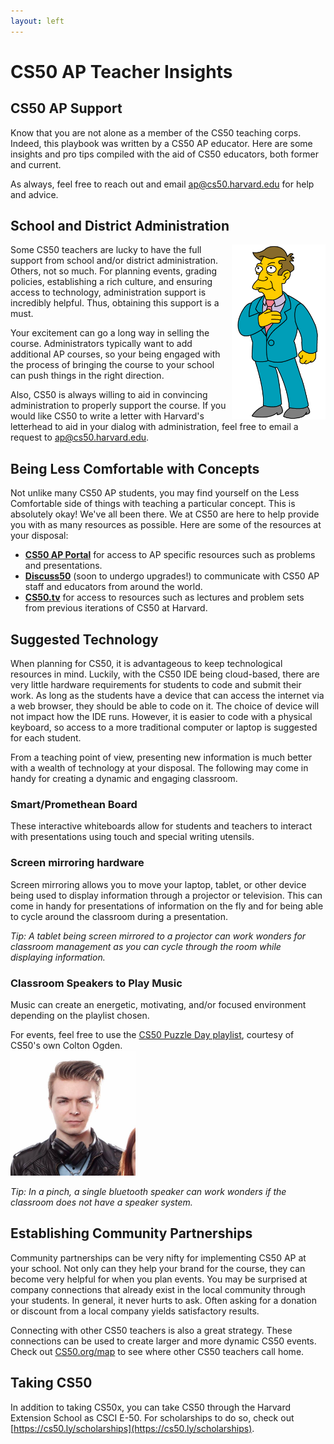```yaml
---
layout: left
---
```


# CS50 AP Teacher Insights

## CS50 AP Support
Know that you are not alone as a member of the CS50 teaching corps. Indeed, this playbook was written by a CS50 AP educator. Here are some insights and pro tips compiled with the aid of CS50 educators, both former and current.

As always, feel free to reach out and email [ap@cs50.harvard.edu](mailto:ap@cs50.harvard.edu) for help and advice.

## School and District Administration

<img src="principal.gif" alt="principal" width="150" align="right">

Some CS50 teachers are lucky to have the full support from school and/or district administration. Others, not so much. For planning events, grading policies, establishing a rich culture, and ensuring access to technology, administration support is incredibly helpful. Thus, obtaining this support is a must.

Your excitement can go a long way in selling the course. Administrators typically want to add additional AP courses, so your being engaged with the process of bringing the course to your school can push things in the right direction.

Also, CS50 is always willing to aid in convincing administration to properly support the course. If you would like CS50 to write a letter with Harvard's letterhead to aid in your dialog with administration, feel free to email a request to ap@cs50.harvard.edu.

## Being Less Comfortable with Concepts

Not unlike many CS50 AP students, you may find yourself on the Less Comfortable side of things with teaching a particular concept. This is absolutely okay! We've all been there. We at CS50 are here to help provide you with as many resources as possible. Here are some of the resources at your disposal:

- [**CS50 AP Portal**](https://ap.cs50.net/) for access to AP specific resources such as problems and presentations.
- [**Discuss50**](https://openid.edx.org/openid/provider/login/?openid.assoc_handle=%7BHMAC-SHA1%7D%7B595e5112%7D%7BV3n3%2Fw%3D%3D%7D&openid.claimed_id=http%3A%2F%2Fspecs.openid.net%2Fauth%2F2.0%2Fidentifier_select&openid.identity=http%3A%2F%2Fspecs.openid.net%2Fauth%2F2.0%2Fidentifier_select&openid.mode=checkid_setup&openid.ns=http%3A%2F%2Fspecs.openid.net%2Fauth%2F2.0&openid.ns.sreg=http%3A%2F%2Fopenid.net%2Fextensions%2Fsreg%2F1.1&openid.realm=http%3A%2F%2Fapps.cs50.edx.org%2F&openid.return_to=http%3A%2F%2Fapps.cs50.edx.org%2Freturn%2F1%3Fjanrain_nonce%3D2017-07-06T18%253A00%253A24ZwHxugj&openid.sreg.required=email%2Cfullname) (soon to undergo upgrades!) to communicate with CS50 AP staff and educators from around the world.
- [**CS50.tv**](http://cs50.tv) for access to resources such as lectures and problem sets from previous iterations of CS50 at Harvard.

## Suggested Technology

When planning for CS50, it is advantageous to keep technological resources in mind. Luckily, with the CS50 IDE being cloud-based, there are very little hardware requirements for students to code and submit their work. As long as the students have a device that can access the internet via a web browser, they should be able to code on it. The choice of device will not impact how the IDE runs.  However, it is easier to code with a physical keyboard, so access to a more traditional computer or laptop is suggested for each student.

From a teaching point of view, presenting new information is much better with a wealth of technology at your disposal. The following may come in handy for creating a dynamic and engaging classroom.

### Smart/Promethean Board
These interactive whiteboards allow for students and teachers to interact with presentations using touch and special writing utensils.

### Screen mirroring hardware
Screen mirroring allows you to move your laptop, tablet, or other device being used to display information through a projector or television. This can come in handy for presentations of information on the fly and for being able to cycle around the classroom during a presentation.

_Tip: A tablet being screen mirrored to a projector can work wonders for classroom management as you can cycle through the room while displaying information._

### Classroom Speakers to Play Music

Music can create an energetic, motivating, and/or focused environment depending on the playlist chosen.

For events, feel free to use the [CS50 Puzzle Day playlist](https://open.spotify.com/user/12135203541/playlist/1eUha206SzMrod1sOQN23O), courtesy of CS50's own Colton Ogden. <br>
<img src="colton.jpg" alt="colton" width="200">

_Tip: In a pinch, a single bluetooth speaker can work wonders if the classroom does not have a speaker system._

## Establishing Community Partnerships

Community partnerships can be very nifty for implementing CS50 AP at your school. Not only can they help your brand for the course, they can become very helpful for when you plan events. You may be surprised at company connections that already exist in the local community through your students. In general, it never hurts to ask. Often asking for a donation or discount from a local company yields satisfactory results.

Connecting with other CS50 teachers is also a great strategy. These connections can be used to create larger and more dynamic CS50 events. Check out [CS50.org/map](link:https://cs50.org/map) to see where other CS50 teachers call home.

## Taking CS50

In addition to taking CS50x, you can take CS50 through the Harvard Extension School as CSCI E-50. For scholarships to do so, check out [https://cs50.ly/scholarships](https://cs50.ly/scholarships).
